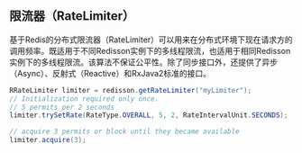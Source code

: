## 限流器（RateLimiter）

基于Redis的分布式限流器（RateLimiter）可以用来在分布式环境下现在请求方的调用频率。既适用于不同Redisson实例下的多线程限流，也适用于相同Redisson实例下的多线程限流。该算法不保证公平性。除了同步接口外，还提供了异步（Async）、反射式（Reactive）和RxJava2标准的接口。

```java
RRateLimiter limiter = redisson.getRateLimiter("myLimiter");
// Initialization required only once.
// 5 permits per 2 seconds
limiter.trySetRate(RateType.OVERALL, 5, 2, RateIntervalUnit.SECONDS);

// acquire 3 permits or block until they became available       
limiter.acquire(3);
```


